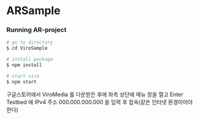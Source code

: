 # ARSample

### Running AR-project

``` bash
# go to directory
$ cd ViroSample 

# install package
$ npm install

# start viro
$ npm start
```

구글스토어에서 ViroMedia 를 다운받은 후에
좌측 상단에 메뉴 창을 열고 Enter Testbed 에
IPv4 주소 000.000.000.000 을 입력 후 접속(같은 인터넷 환경이어야 한다)
